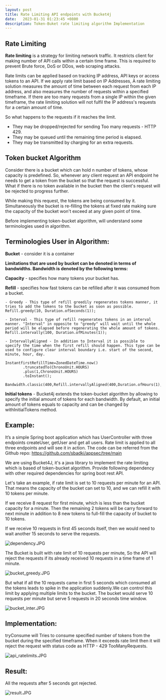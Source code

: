 ```yaml
---
layout: post
title: Rate Limiting API endpoints with Bucket4j
date:   2023-01-31 01:23:45 +0800
description: Token-Buket rate limiting algorithm Implementation
---
```


## Rate Limiting 

**Rate limiting** is a strategy for limiting network traffic. It restricts client for making number of API calls within 
a certain time frame. This is required to prevent Brute force, DoS or DDos, web scraping attacks.

Rate limits can be applied based on tracking IP address, API keys or access tokens to an API. If we apply rate limit
based on IP Addresses, A rate limiting solution measures the amount of time between each request from each IP address,
and also measures the number of requests within a specified timeframe. If there are too many requests from a single IP
within the given timeframe, the rate limiting solution will not fulfil the IP address's requests for a certain amount
of time. 

So what happens to the requests if it reaches the limit.

- They may be dropped/rejected for sending Too many requests - HTTP 429.
- They may be queued until the remaining time period is elapsed.
- They may be transmitted by charging for an extra requests. 

## Token bucket Algorithm

Consider there is a bucket which can hold n number of tokens, whose capacity is predefined. So, whenever any client 
request an API endpoint he needs to get a token from the bucket so that the request is successful. What if there is no 
token available in the bucket then the client's request will be rejected to progress further.

While making this request, the tokens are being consumed by it. Simultaneously the bucket is re-filling the tokens at 
fixed rate making sure the capacity of the bucket won't exceed at any given point of time.

Before implementing token-bucket algorithm, will understand some terminologies used in algorithm.

## Terminologies User in Algorithm: 

**Bucket** - consider it is a container

**Limitations that are used by bucket can be denoted in terms of bandwidths. Bandwidth is denoted by the following terms:**

**Capacity** - specifies how many tokens your bucket has.

**Refill** - specifies how fast tokens can be refilled after it was consumed from a bucket.

	- Greedy - This type of refill greedily regenerates tokens manner, it tries to add the tokens to the bucket as soon as possible.
    Refill.greedy(10, Duration.ofSeconds(1));
	
	- Interval - This type of refill regenerates tokens in an interval manner. "Interval" in opposite to "greedy" will wait until the whole period will be elapsed before regenerating the whole amount of tokens.
    Refill.intervally(100, Duration.ofMinutes(1));
	
	- IntervallyAligned - In addition to Interval it is possible to specify the time when the first refill should happen. This type can be used to configure clear interval boundary i.e. start of the second, minute, hour, day. 
	
    InstantfirstRefillTime=ZonedDateTime.now()
			.truncatedTo(ChronoUnit.HOURS)
			.plus(1,ChronoUnit.HOURS)
			.toInstant();
		
	Bandwidth.classic(400,Refill.intervallyAligned(400,Duration.ofHours(1),firstRefillTime,true));
	
**Initial tokens** - Bucket4j extends the token-bucket algorithm by allowing to specify the initial amount of tokens for 
each bandwidth. By default, an initial amount of tokens equals to capacity and can be changed by withInitialTokens method. 

## Example:

It’s a simple Spring boot application which has UserController with three endpoints createUser, getUser and get all users. 
Rate limit is applied to all three endpoints and will see it in action.  The code can be referred from the 
Github repo: https://github.com/sbadki/appsec/tree/main

We are using Bucket4J, it's a java library to implement the rate limiting which is based of token-bucket algorithm.
Provide following dependency with other required dependencies for spring boot rest API.

Let's take an example, if rate limit is set to 10 requests per minute for an API. That means the capacity of the bucket
can set to 10, and we can refill it with 10 tokens per minute.

If we receive 8 request for first minute, which is less than the bucket capacity for a minute. Then the remaining 2
tokens will be carry forward to next minute in addition to 8 new tokens to full-fill the capacity of bucket to 10 tokens.

If we receive 10 requests in first 45 seconds itself, then we would need to wait another 15 seconds to serve the requests.
 

![dependency.JPG](https://sbadki.github.io/appsec/assets/images/ratelimit/dependency.JPG)


The Bucket is built with rate limit of 10 requests per minute, So the API will reject the requests if its already received 
10 requests in a time frame of 1 minute.

![bucket_greedy.JPG](https://sbadki.github.io/appsec/assets/images/ratelimit/bucket_greedy.JPG)


But what if all the 10 requests came in first 5 seconds which consumed all the tokens leads to spike in the application
suddenly.We can control this limit by applying multiple limits to the bucket. The bucket would serve 10 requests per 
minute but serve 5 requests in 20 seconds time window.

![bucket_inter.JPG](https://sbadki.github.io/appsec/assets/images/ratelimit/bucket_inter.JPG)


## Implementation:

tryConsume will Tries to consume specified number of tokens from the bucket during the specified timeframe.
When it exceeds rate limit then it will reject the request with status code as HTTP - 429 TooManyRequests. 

![api_ratelimits.JPG](https://sbadki.github.io/appsec/assets/images/ratelimit/api_ratelimits.JPG)


## Result:

All the requests after 5 seconds got rejected.


![result.JPG](https://sbadki.github.io/appsec/assets/images/ratelimit/result.JPG)

